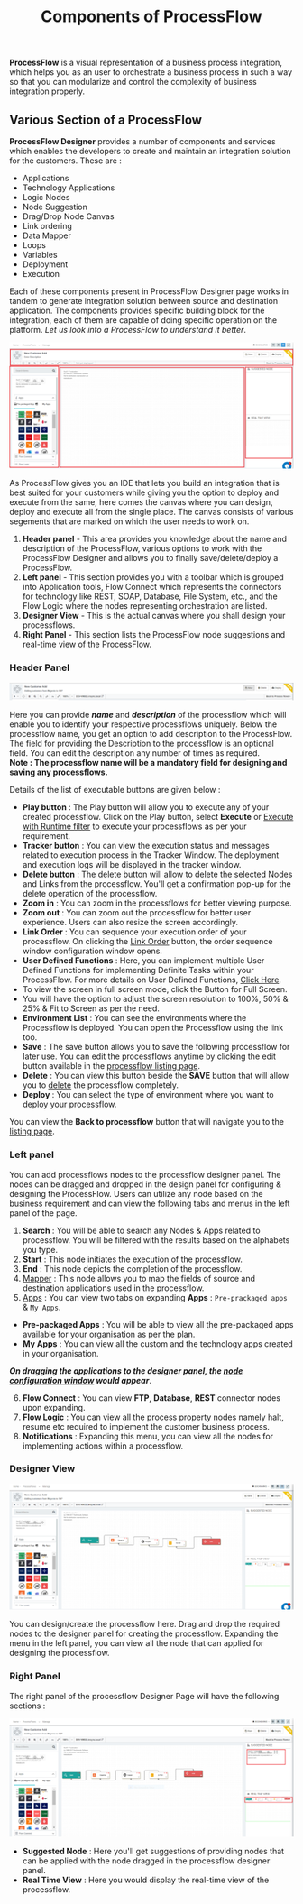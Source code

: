 ﻿---
title: "Components of ProcessFlow"
toc: true
description: "Components of ProcessFlow Designer to create,design and develop your smart,interactive and free-flowing integration system."
keywords: "Constituent of ProcessFlow, Components of ProcessFlow, Header panel, Left panel, Right panel, Designer view"
tag: developers
category: "Processflow"
redirect_from: 
     - /processflow/deploying-and-executing-processfloww/
     - /processflow/designer-processflow/
menus: 
    processflow:
        title: "Designer of ProcessFlow"
        weight: 4
        icon: fa fa-file-word-o
        identifier: componentsofprocessflow
---

**ProcessFlow** is a visual representation of a business process integration, which helps you as an user to orchestrate a business process in such a way so that you can modularize and control the complexity of business integration properly.

## Various Section of a ProcessFlow 

**ProcessFlow Designer** provides a number of components and services which enables the developers to create and maintain an integration solution for the customers. These are : 

* Applications
* Technology Applications
* Logic Nodes
* Node Suggestion
* Drag/Drop Node Canvas
* Link ordering
* Data Mapper
* Loops
* Variables
* Deployment
* Execution

Each of these components present in ProcessFlow Designer page works in tandem to generate integration solution between source and destination application. 
The components provides specific building block for the integration, each of them are capable of doing specific operation on the platform. *Let us look into a ProcessFlow to understand it better*.

![Components of processflow1](/staticfiles/processflow/media/componentsofprocessflow1.png)

As ProcessFlow gives you an IDE that lets you build an integration that is best suited for your customers while giving you the option to deploy and execute from the same,
here comes the canvas where you can design, deploy and execute all from the single place. The canvas consists of various segements that are marked on which the user needs to work on.

1. **Header panel** - This area provides you knowledge about the name and description of the ProcessFlow, various options to work with the ProcessFlow Designer and allows you to finally save/delete/deploy a ProcessFlow.
2. **Left panel** - This section provides you with a toolbar which is grouped into Application tools, Flow Connect which represents the connectors for technology like REST, SOAP, Database, File System, etc., and the Flow Logic where the nodes representing orchestration are listed.
3. **Designer View** - This is the actual canvas where you shall design your processflows.
4. **Right Panel** - This section lists the ProcessFlow node suggestions and real-time view of the ProcessFlow.


### Header Panel

![componentsofprocessflow header panel](/staticfiles/processflow/media/componentsofprocessflow_header.png)

Here you can provide ***name*** and ***description*** of the processflow which will enable you to identify your respective processflows uniquely. Below the processflow name, you get an option to add description to the ProcessFlow. The field for providing the Description to the processflow is an optional field. You can edit the description any number of times as required.  
**Note : The processflow name will be a mandatory field for designing and saving any processflows.**

Details of the list of executable buttons are given below :

* **Play button** : The Play button will allow you to execute any of your created processflow. Click on the Play button, select **Execute** or [Execute with Runtime filter](/processflow/Runtime-Filter/) to execute your processflows as per your requirement.   
* **Tracker button** : You can view the execution status and messages related to execution process in the Tracker Window. The deployment and execution logs will be displayed in the tracker window.
* **Delete button** : The delete button will allow to delete the selected Nodes and Links from the processflow. You'll get a confirmation pop-up for the delete operation of the processflow. 
* **Zoom in** : You can zoom in the processflows for better viewing purpose.
* **Zoom out** : You can zoom out the processflow for better user experience. Users can also resize the screen accordingly. 
* **Link Order** : You can sequence your execution order of your processflow. On clicking the [Link Order](/processflow/link-order-sequencing/) button, the order sequence window configuration window opens.
* **User Defined Functions** : Here, you can implement multiple User Defined Functions for implementing Definite Tasks within your ProcessFlow. For more details on User Defined Functions, [Click Here](/processflow/Working-with-functions/#user-defined-function).
*  To view the screen in full screen mode, click the Button for Full Screen.
*  You will have the option to adjust the screen resolution to 100%, 50% & 25% & Fit to Screen as per the need.
* **Environment List** : You can see the environments where the Processflow is deployed. You can open the Processflow using the link too.
*  **Save** : The save button allows you to save the following processflow for later use. You can edit the processflows anytime by clicking the edit button available in the [processflow listing page](/processflow/processflow-listing-page/).  
* **Delete** : You can view this button beside the **SAVE** button that will allow you to [delete](/processflow/delete-processflow/) the processflow completely.
* **Deploy** : You can select the type of environment where you want to deploy your processflow.


You can view the **Back to processflow** button that will navigate you to the [listing page](/processflow/processflow-listing-page/).


### Left panel

You can add processflows nodes to the processflow designer panel. The nodes can be dragged and dropped in the design panel for configuring & designing the ProcessFlow. Users can utilize any node based on the business requirement and can view the 
following tabs and menus in the left panel of the page.    

1)	**Search** : You will be able to search any Nodes & Apps related to processflow. You will be filtered with the results based on the alphabets you type.               
2)  **Start** : This node initiates the execution of the processflow.                   
3)	**End** : This node depicts the completion of the processflow.                       
4)	[Mapper](/processflow/working-with-mapper/) : This node allows you to map the fields of source and destination applications used in the processflow.       
5)	[Apps](/processflow/processflow-app/) : You can view two tabs on expanding **Apps** : `Pre-prackaged apps` & `My Apps`. 

 - **Pre-packaged Apps** : You will be able to view all the pre-packaged apps available for your organisation as per the plan. 
 - **My Apps** : You can view all the custom and the technology apps created in your organisation.

***On dragging the applications to the designer panel, the [node configuration window](/processflow/processflow-app/) would appear***.     

6)	**Flow Connect** : You can view **FTP**, **Database**, **REST** connector nodes upon expanding.   
7)	**Flow Logic** : You can view all the process property nodes namely halt, resume etc required to implement the customer business process.  
8)	**Notifications** : Expanding this menu, you can view all the nodes for implementing actions within a processflow.  


### Designer View 

![componentsofprocessflow designer panel](/staticfiles/processflow/media/componentsofprocessflow_designer.png)

You can design/create the processflow here. Drag and drop the required nodes to the 
designer panel for creating the processflow. Expanding the menu in the left panel, 
you can view all the node that can applied for designing the processflow.


### Right Panel

The right panel of the processflow Designer Page will have the following sections :  

![componentsofprocessflow right panel](/staticfiles/processflow/media/componentsofprocessflow_rightpanel.png)

* **Suggested Node** : Here you'll get suggestions of providing nodes that can be applied with the node dragged in the processflow designer panel.
* **Real Time View** : Here you would display the real-time view of the processflow.


